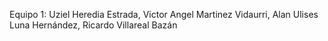 Equipo 1:
Uziel Heredia Estrada,
Victor Angel Martinez Vidaurri,
Alan Ulises Luna Hernández,
Ricardo Villareal Bazán
